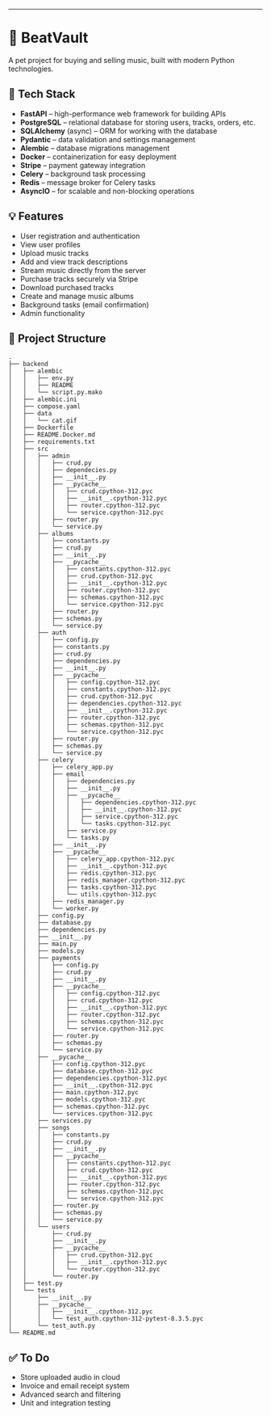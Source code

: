 
---

# 🎵 BeatVault

A pet project for buying and selling music, built with modern Python technologies.

## 🚀 Tech Stack

- **FastAPI** – high-performance web framework for building APIs  
- **PostgreSQL** – relational database for storing users, tracks, orders, etc.  
- **SQLAlchemy** (async) – ORM for working with the database  
- **Pydantic** – data validation and settings management  
- **Alembic** – database migrations management  
- **Docker** – containerization for easy deployment  
- **Stripe** – payment gateway integration  
- **Celery** – background task processing
- **Redis** – message broker for Celery tasks
- **AsyncIO** – for scalable and non-blocking operations

## 💡 Features

- User registration and authentication  
- View user profiles
- Upload music tracks
- Add and view track descriptions
- Stream music directly from the server
- Purchase tracks securely via Stripe
- Download purchased tracks
- Create and manage music albums
- Background tasks (email confirmation)
- Admin functionality

## 📂 Project Structure

```
.
├── backend
│   ├── alembic
│   │   ├── env.py
│   │   ├── README
│   │   └── script.py.mako
│   ├── alembic.ini
│   ├── compose.yaml
│   ├── data
│   │   └── cat.gif
│   ├── Dockerfile
│   ├── README.Docker.md
│   ├── requirements.txt
│   ├── src
│   │   ├── admin
│   │   │   ├── crud.py
│   │   │   ├── dependecies.py
│   │   │   ├── __init__.py
│   │   │   ├── __pycache__
│   │   │   │   ├── crud.cpython-312.pyc
│   │   │   │   ├── __init__.cpython-312.pyc
│   │   │   │   ├── router.cpython-312.pyc
│   │   │   │   └── service.cpython-312.pyc
│   │   │   ├── router.py
│   │   │   └── service.py
│   │   ├── albums
│   │   │   ├── constants.py
│   │   │   ├── crud.py
│   │   │   ├── __init__.py
│   │   │   ├── __pycache__
│   │   │   │   ├── constants.cpython-312.pyc
│   │   │   │   ├── crud.cpython-312.pyc
│   │   │   │   ├── __init__.cpython-312.pyc
│   │   │   │   ├── router.cpython-312.pyc
│   │   │   │   ├── schemas.cpython-312.pyc
│   │   │   │   └── service.cpython-312.pyc
│   │   │   ├── router.py
│   │   │   ├── schemas.py
│   │   │   └── service.py
│   │   ├── auth
│   │   │   ├── config.py
│   │   │   ├── constants.py
│   │   │   ├── crud.py
│   │   │   ├── dependencies.py
│   │   │   ├── __init__.py
│   │   │   ├── __pycache__
│   │   │   │   ├── config.cpython-312.pyc
│   │   │   │   ├── constants.cpython-312.pyc
│   │   │   │   ├── crud.cpython-312.pyc
│   │   │   │   ├── dependencies.cpython-312.pyc
│   │   │   │   ├── __init__.cpython-312.pyc
│   │   │   │   ├── router.cpython-312.pyc
│   │   │   │   ├── schemas.cpython-312.pyc
│   │   │   │   └── service.cpython-312.pyc
│   │   │   ├── router.py
│   │   │   ├── schemas.py
│   │   │   └── service.py
│   │   ├── celery
│   │   │   ├── celery_app.py
│   │   │   ├── email
│   │   │   │   ├── dependencies.py
│   │   │   │   ├── __init__.py
│   │   │   │   ├── __pycache__
│   │   │   │   │   ├── dependencies.cpython-312.pyc
│   │   │   │   │   ├── __init__.cpython-312.pyc
│   │   │   │   │   ├── service.cpython-312.pyc
│   │   │   │   │   └── tasks.cpython-312.pyc
│   │   │   │   ├── service.py
│   │   │   │   └── tasks.py
│   │   │   ├── __init__.py
│   │   │   ├── __pycache__
│   │   │   │   ├── celery_app.cpython-312.pyc
│   │   │   │   ├── __init__.cpython-312.pyc
│   │   │   │   ├── redis.cpython-312.pyc
│   │   │   │   ├── redis_manager.cpython-312.pyc
│   │   │   │   ├── tasks.cpython-312.pyc
│   │   │   │   └── utils.cpython-312.pyc
│   │   │   ├── redis_manager.py
│   │   │   └── worker.py
│   │   ├── config.py
│   │   ├── database.py
│   │   ├── dependencies.py
│   │   ├── __init__.py
│   │   ├── main.py
│   │   ├── models.py
│   │   ├── payments
│   │   │   ├── config.py
│   │   │   ├── crud.py
│   │   │   ├── __init__.py
│   │   │   ├── __pycache__
│   │   │   │   ├── config.cpython-312.pyc
│   │   │   │   ├── crud.cpython-312.pyc
│   │   │   │   ├── __init__.cpython-312.pyc
│   │   │   │   ├── router.cpython-312.pyc
│   │   │   │   ├── schemas.cpython-312.pyc
│   │   │   │   └── service.cpython-312.pyc
│   │   │   ├── router.py
│   │   │   ├── schemas.py
│   │   │   └── service.py
│   │   ├── __pycache__
│   │   │   ├── config.cpython-312.pyc
│   │   │   ├── database.cpython-312.pyc
│   │   │   ├── dependencies.cpython-312.pyc
│   │   │   ├── __init__.cpython-312.pyc
│   │   │   ├── main.cpython-312.pyc
│   │   │   ├── models.cpython-312.pyc
│   │   │   ├── schemas.cpython-312.pyc
│   │   │   └── services.cpython-312.pyc
│   │   ├── services.py
│   │   ├── songs
│   │   │   ├── constants.py
│   │   │   ├── crud.py
│   │   │   ├── __init__.py
│   │   │   ├── __pycache__
│   │   │   │   ├── constants.cpython-312.pyc
│   │   │   │   ├── crud.cpython-312.pyc
│   │   │   │   ├── __init__.cpython-312.pyc
│   │   │   │   ├── router.cpython-312.pyc
│   │   │   │   ├── schemas.cpython-312.pyc
│   │   │   │   └── service.cpython-312.pyc
│   │   │   ├── router.py
│   │   │   ├── schemas.py
│   │   │   └── service.py
│   │   └── users
│   │       ├── crud.py
│   │       ├── __init__.py
│   │       ├── __pycache__
│   │       │   ├── crud.cpython-312.pyc
│   │       │   ├── __init__.cpython-312.pyc
│   │       │   └── router.cpython-312.pyc
│   │       └── router.py
│   ├── test.py
│   └── tests
│       ├── __init__.py
│       ├── __pycache__
│       │   ├── __init__.cpython-312.pyc
│       │   └── test_auth.cpython-312-pytest-8.3.5.pyc
│       └── test_auth.py
└── README.md
```

## ✅ To Do

- Store uploaded audio in cloud
- Invoice and email receipt system
- Advanced search and filtering
- Unit and integration testing